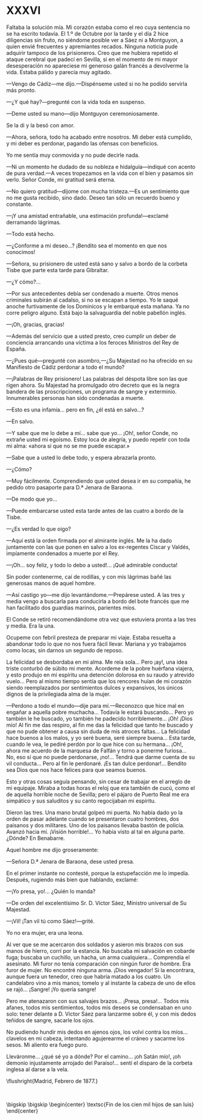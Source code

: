 # XXXVI

Faltaba la solución mía. Mi corazón estaba como el reo cuya sentencia no se ha
escrito todavía. El 1.º de Octubre por la tarde y el día 2 hice diligencias sin
fruto, no siéndome posible ver a Sáez ni a Montguyon, a quien envié frecuentes
y apremiantes recados. Ninguna noticia pude adquirir tampoco de los
prisioneros. Creo que me hubiera repetido el ataque cerebral que padecí en
Sevilla, si en el momento de mi mayor desesperación no apareciese mi generoso
galán francés a devolverme la vida. Estaba pálido y parecía muy agitado.

—Vengo de Cádiz—me dijo.—Dispénseme usted si no he podido servirla más
pronto.

—¿Y qué hay?—pregunté con la vida toda en suspenso.

—Deme usted su mano—dijo Montguyon ceremoniosamente.

Se la di y la besó con amor.

—Ahora, señora, todo ha acabado entre nosotros. Mi deber está cumplido, y mi
deber es perdonar, pagando las ofensas con beneficios.

Yo me sentía muy conmovida y no pude decirle nada.

—Ni un momento he dudado de su nobleza e hidalguía—indiqué con acento de pura
verdad.—A veces tropezamos en la vida con el bien y pasamos sin verlo. Señor
Conde, mi gratitud será eterna.

—No quiero gratitud—díjome con mucha tristeza.—Es un sentimiento que no me
gusta recibido, sino dado. Deseo tan sólo un recuerdo bueno y constante.

—¡Y una amistad entrañable, una estimación profunda!—exclamé derramando
lágrimas.

—Todo está hecho.

—¿Conforme a mi deseo...? ¡Bendito sea el momento en que nos conocimos!

—Señora, su prisionero de usted está sano y salvo a bordo de la corbeta Tisbe
que parte esta tarde para Gibraltar.

—¿Y cómo?...

—Por sus antecedentes debía ser condenado a muerte. Otros menos criminales
subirán al cadalso, si no se escapan a tiempo. Yo le saqué anoche furtivamente
de los Dominicos y le embarqué esta mañana. Ya no corre peligro alguno. Está
bajo la salvaguardia del noble pabellón inglés.

—¡Oh, gracias, gracias!

—Además del servicio que a usted presto, creo cumplir un deber de conciencia
arrancando una víctima a los feroces Ministros del Rey de España.

—¿Pues qué—pregunté con asombro,—¿Su Majestad no ha ofrecido en su Manifiesto
de Cádiz perdonar a todo el mundo?

—¡Palabras de Rey prisionero! Las palabras del déspota libre son las que rigen
ahora. Su Majestad ha promulgado otro decreto que es la negra bandera de las
proscripciones, un programa de sangre y exterminio. Innumerables personas han
sido condenadas a muerte.

—Esto es una infamia... pero en fin, ¿él está en salvo...?

—En salvo.

—Y sabe que me lo debe a mí... sabe que yo... ¡Oh!, señor Conde, no extrañe
usted mi egoísmo. Estoy loca de alegría, y puedo repetir con toda mi alma:
«ahora sí que no se me puede escapar.»

—Sabe que a usted lo debe todo, y espera abrazarla pronto.

—¿Cómo?

—Muy fácilmente. Comprendiendo que usted desea ir en su compañía, he pedido
otro pasaporte para D.ª Jenara de Baraona.

—De modo que yo...

—Puede embarcarse usted esta tarde antes de las cuatro a bordo de la Tisbe.

—¿Es verdad lo que oigo?

—Aquí está la orden firmada por el almirante inglés. Me la ha dado juntamente
con las que ponen en salvo a los ex-regentes Císcar y Valdés, impíamente
condenados a muerte por el Rey.

—¡Oh... soy feliz, y todo lo debo a usted!... ¡Qué admirable conducta!

Sin poder contenerme, caí de rodillas, y con mis lágrimas bañé las generosas
manos de aquel hombre.

—Así castigo yo—me dijo levantándome.—Prepárese usted. A las tres y media
vengo a buscarla para conducirla a bordo del bote francés que me han facilitado
dos guardias marinos, parientes míos.

El Conde se retiró recomendándome otra vez que estuviera pronta a las tres
y media. Era la una.

Ocupeme con febril presteza de preparar mi viaje. Estaba resuelta a abandonar
todo lo que no nos fuera fácil llevar. Mariana y yo trabajamos como locas, sin
darnos un segundo de reposo.

La felicidad se desbordaba en mi alma. Me reía sola... Pero ¡ay!, una idea
triste conturbó de súbito mi mente. Acordeme de la pobre huérfana viajera,
y esto produjo en mi espíritu una detención dolorosa en su raudo y atrevido
vuelo... Pero al mismo tiempo sentía que los rencores huían de mi corazón
siendo reemplazados por sentimientos dulces y expansivos, los únicos dignos de
la privilegiada alma de la mujer.

—Perdono a todo el mundo—dije para mí.—Reconozco que hice mal en engañar
a aquella pobre muchacha... Todavía le estará buscando... Pero yo también le he
buscado, yo también he padecido horriblemente... ¡Oh! ¡Dios mío! Al fin me das
respiro, al fin me das la felicidad que tanto he buscado y que no pude obtener
a causa sin duda de mis atroces faltas... La felicidad hace buenos a los malos,
y yo seré buena, seré siempre buena... Esta tarde, cuando le vea, le pediré
perdón por lo que hice con su hermana... ¡Oh!, ahora me acuerdo de la marquesa
de Falfán y torno a ponerme furiosa... No, eso sí que no puede perdonarse,
¡no!... Tendrá que darme cuenta de su vil conducta... Pero al fin le perdonaré.
¡Es tan dulce perdonar!... Bendito sea Dios que nos hace felices para que
seamos buenos.



Esto y otras cosas seguía pensando, sin cesar de trabajar en el arreglo de mi
equipaje. Miraba a todas horas el reloj que era también de cucú, como el de
aquella horrible noche de Sevilla; pero el pájaro de Puerto Real me era
simpático y sus saluditos y su canto regocijaban mi espíritu.

Dieron las tres. Una mano brutal golpeó mi puerta. No había dado yo la orden de
pasar adelante cuando se presentaron cuatro hombres, dos paisanos y dos
militares. Uno de los paisanos llevaba bastón de policía. Avanzó hacia mí.
¡Visión horrible!... Yo había visto al tal en alguna parte. ¿Dónde? En
Benabarre.

Aquel hombre me dijo groseramente:

—Señora D.ª Jenara de Baraona, dese usted presa.

En el primer instante no contesté, porque la estupefacción me lo impedía.
Después, rugiendo más bien que hablando, exclamé:

—¡Yo presa, yo!... ¿Quién lo manda?

—De orden del excelentísimo Sr. D. Víctor Sáez, Ministro universal de Su
Majestad.

—¡Vil! ¡Tan vil tú como Sáez!—grité.

Yo no era mujer, era una leona.

Al ver que se me acercaron dos soldados y asieron mis brazos con sus manos de
hierro, corrí por la estancia. No buscaba mi salvación en cobarde fuga; buscaba
un cuchillo, un hacha, un arma cualquiera... Comprendía el asesinato. Mi furor
no tenía comparación con ningún furor de hombre. Era furor de mujer. No
encontré ninguna arma. ¡Dios vengador! Si la encontrara, aunque fuera un
tenedor, creo que habría matado a los cuatro. Un candelabro vino a mis manos;
tomelo y al instante la cabeza de uno de ellos se rajó... ¡Sangre! ¡Yo quería
sangre!

Pero me atenazaron con sus salvajes brazos... ¡Presa, presa!... Todos mis
afanes, todos mis sentimientos, todos mis deseos se condensaban en uno solo:
tener delante a D. Víctor Sáez para lanzarme sobre él, y con mis dedos teñidos
de sangre, sacarle los ojos.

No pudiendo hundir mis dedos en ajenos ojos, los volví contra los míos...
clavelos en mi cabeza, intentando agujerearme el cráneo y sacarme los sesos. Mi
aliento era fuego puro.

Lleváronme... ¿qué sé yo a dónde? Por el camino... ¡oh Satán mío!, ¡oh demonio
injustamente arrojado del Paraíso!... sentí el disparo de la corbeta inglesa al
darse a la vela.

<!---
<div style="text-align:right">Madrid, Febrero de 1877.</div>
<p> </p>
-->

\flushright{Madrid, Febrero de 1877.} 

<!---
<div style="text-align:center; font-variant:small-caps;">Fin de los cien mil hijos de san luis</div>
-->

<p> </p>

\bigskip
\bigskip
\begin{center}
\textsc{Fin de los cien mil hijos de san luis}
\end{center}
